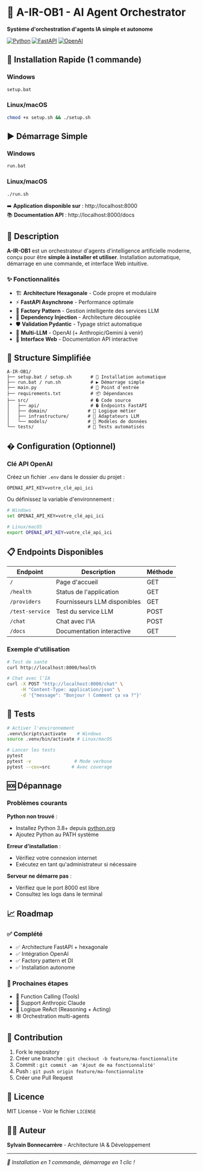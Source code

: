 # 🤖 A-IR-OB1 - AI Agent Orchestrator

**Système d'orchestration d'agents IA simple et autonome**

[![Python](https://img.shields.io/badge/Python-3.8+-blue.svg)](https://python.org)
[![FastAPI](https://img.shields.io/badge/FastAPI-Latest-green.svg)](https://fastapi.tiangolo.com)
[![OpenAI](https://img.shields.io/badge/OpenAI-API-black.svg)](https://openai.com)

## 🚀 Installation Rapide (1 commande)

### Windows
```bash
setup.bat
```

### Linux/macOS
```bash
chmod +x setup.sh && ./setup.sh
```

## ▶️ Démarrage Simple

### Windows
```bash
run.bat
```

### Linux/macOS
```bash
./run.sh
```

➡️ **Application disponible sur** : http://localhost:8000  
📚 **Documentation API** : http://localhost:8000/docs

## 🎯 Description

**A-IR-OB1** est un orchestrateur d'agents d'intelligence artificielle moderne, conçu pour être **simple à installer et utiliser**. Installation automatique, démarrage en une commande, et interface Web intuitive.

### ✨ Fonctionnalités

- 🏗️ **Architecture Hexagonale** - Code propre et modulaire
- ⚡ **FastAPI Asynchrone** - Performance optimale
- 🔧 **Factory Pattern** - Gestion intelligente des services LLM
- 💉 **Dependency Injection** - Architecture découplée
- 🛡️ **Validation Pydantic** - Typage strict automatique
- 🔌 **Multi-LLM** - OpenAI (+ Anthropic/Gemini à venir)
- 📱 **Interface Web** - Documentation API interactive

## 📁 Structure Simplifiée

```
A-IR-OB1/
├── setup.bat / setup.sh       # 🎯 Installation automatique
├── run.bat / run.sh           # ▶️ Démarrage simple
├── main.py                    # 🚀 Point d'entrée
├── requirements.txt           # 📦 Dépendances
├── src/                       # � Code source
│   ├── api/                   # �️ Endpoints FastAPI
│   ├── domain/               # 🧠 Logique métier
│   ├── infrastructure/       # 🔌 Adaptateurs LLM
│   └── models/               # 📝 Modèles de données
└── tests/                    # 🧪 Tests automatisés
```

## � Configuration (Optionnel)

### Clé API OpenAI
Créez un fichier `.env` dans le dossier du projet :
```env
OPENAI_API_KEY=votre_clé_api_ici
```

Ou définissez la variable d'environnement :
```bash
# Windows
set OPENAI_API_KEY=votre_clé_api_ici

# Linux/macOS
export OPENAI_API_KEY=votre_clé_api_ici
```

## 📋 Endpoints Disponibles

| Endpoint | Description | Méthode |
|----------|-------------|---------|
| `/` | Page d'accueil | GET |
| `/health` | Status de l'application | GET |
| `/providers` | Fournisseurs LLM disponibles | GET |
| `/test-service` | Test du service LLM | POST |
| `/chat` | Chat avec l'IA | POST |
| `/docs` | Documentation interactive | GET |

### Exemple d'utilisation
```bash
# Test de santé
curl http://localhost:8000/health

# Chat avec l'IA
curl -X POST "http://localhost:8000/chat" \
     -H "Content-Type: application/json" \
     -d '{"message": "Bonjour ! Comment ça va ?"}'
```

## 🧪 Tests

```bash
# Activer l'environnement
.venv\Scripts\activate    # Windows
source .venv/bin/activate # Linux/macOS

# Lancer les tests
pytest
pytest -v                # Mode verbose
pytest --cov=src        # Avec coverage
```

## 🆘 Dépannage

### Problèmes courants

**Python non trouvé** :
- Installez Python 3.8+ depuis [python.org](https://python.org)
- Ajoutez Python au PATH système

**Erreur d'installation** :
- Vérifiez votre connexion internet
- Exécutez en tant qu'administrateur si nécessaire

**Serveur ne démarre pas** :
- Vérifiez que le port 8000 est libre
- Consultez les logs dans le terminal

## 📈 Roadmap

### ✅ Complété
- ✅ Architecture FastAPI + hexagonale
- ✅ Intégration OpenAI
- ✅ Factory pattern et DI
- ✅ Installation autonome

### 🚧 Prochaines étapes
- 🔄 Function Calling (Tools)
- 🤖 Support Anthropic Claude
- 🎯 Logique ReAct (Reasoning + Acting)
- 🕸️ Orchestration multi-agents

## 🤝 Contribution

1. Fork le repository
2. Créer une branche : `git checkout -b feature/ma-fonctionnalite`
3. Commit : `git commit -am 'Ajout de ma fonctionnalité'`
4. Push : `git push origin feature/ma-fonctionnalite`
5. Créer une Pull Request

## 📝 Licence

MIT License - Voir le fichier `LICENSE`

## 👨‍💻 Auteur

**Sylvain Bonnecarrère** - Architecture IA & Développement

---

*🎯 Installation en 1 commande, démarrage en 1 clic !*